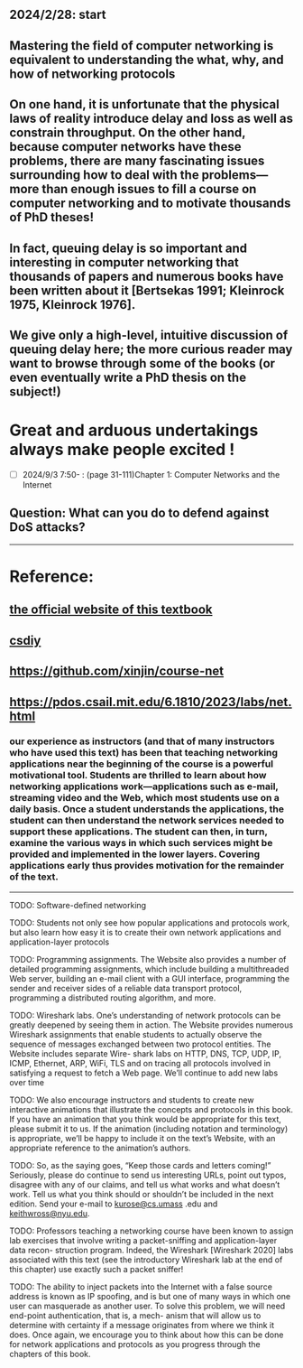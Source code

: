 ## 2024/2/28: start
## Mastering the field of computer networking is equivalent to understanding the what, why, and how of networking protocols
## On one hand, it is unfortunate that the physical laws of reality introduce delay and loss as well as constrain throughput. On the other hand, because computer networks have these problems, there are many fascinating issues surrounding how to deal with the problems—more than enough issues to fill a course on computer networking and to motivate thousands of PhD theses!
## In fact, queuing delay is so important and interesting in computer networking that thousands of papers and numerous books have been written about it [Bertsekas 1991; Kleinrock 1975, Kleinrock 1976]. 
## We give only a high-level, intuitive discussion of queuing delay here; the more curious reader may want to browse through some of the books (or even eventually write a PhD thesis on the subject!)
# Great and arduous undertakings always make people excited !


- [ ] 2024/9/3 7:50- : (page 31-111)Chapter 1: Computer Networks and the Internet
## Question: What can you do to defend against DoS attacks? 

---


# Reference:
## [the official website of this textbook](https://gaia.cs.umass.edu/kurose_ross/index.php)
## [csdiy](https://csdiy.wiki/%E8%AE%A1%E7%AE%97%E6%9C%BA%E7%BD%91%E7%BB%9C/topdown/)
## https://github.com/xinjin/course-net
## https://pdos.csail.mit.edu/6.1810/2023/labs/net.html


### our experience as instructors (and that of many instructors who have used this text) has been that teaching networking applications near the beginning of the course is a powerful motivational tool. Students are thrilled to learn about how networking applications work—applications such as e-mail, streaming video and the Web, which most students use on a daily basis. Once a student understands the applications, the student can then understand the network services needed to support these applications. The student can then, in turn, examine the various ways in which such services might be provided and implemented in the lower layers. Covering applications early thus provides motivation for the remainder of the text.

--- 


TODO: Software-defined networking 

TODO: Students not only see how popular applications and protocols work, but also learn how easy it is to create their own network applications and application-layer protocols

TODO: Programming assignments. The Website also provides a number of detailed
programming assignments, which include building a multithreaded Web server,
building an e-mail client with a GUI interface, programming the sender and
receiver sides of a reliable data transport protocol, programming a distributed
routing algorithm, and more.   


TODO: Wireshark labs. One’s understanding of network protocols can be greatly
deepened by seeing them in action. The Website provides numerous Wireshark
assignments that enable students to actually observe the sequence of messages
exchanged between two protocol entities. The Website includes separate Wire-
shark labs on HTTP, DNS, TCP, UDP, IP, ICMP, Ethernet, ARP, WiFi, TLS and
on tracing all protocols involved in satisfying a request to fetch a Web page. We’ll
continue to add new labs over time

TODO: We also encourage instructors and students to create new interactive animations
that illustrate the concepts and protocols in this book. If you have an animation that
you think would be appropriate for this text, please submit it to us. If the animation
(including notation and terminology) is appropriate, we’ll be happy to include it on
the text’s Website, with an appropriate reference to the animation’s authors.

TODO: So, as the saying goes, “Keep those cards and letters coming!” Seriously, please
do continue to send us interesting URLs, point out typos, disagree with any of our
claims, and tell us what works and what doesn’t work. Tell us what you think should
or shouldn’t be included in the next edition. Send your e-mail to kurose@cs.umass
.edu and keithwross@nyu.edu.

TODO: Professors teaching a networking course have been known to assign
lab exercises that involve writing a packet-sniffing and application-layer data recon-
struction program. Indeed, the Wireshark [Wireshark 2020] labs associated with this
text (see the introductory Wireshark lab at the end of this chapter) use exactly such
a packet sniffer!

TODO: The ability to inject packets into the
Internet with a false source address is known as IP spoofing, and is but one of many
ways in which one user can masquerade as another user.
To solve this problem, we will need end-point authentication, that is, a mech-
anism that will allow us to determine with certainty if a message originates from
where we think it does. Once again, we encourage you to think about how this
can be done for network applications and protocols as you progress through the
chapters of this book.
